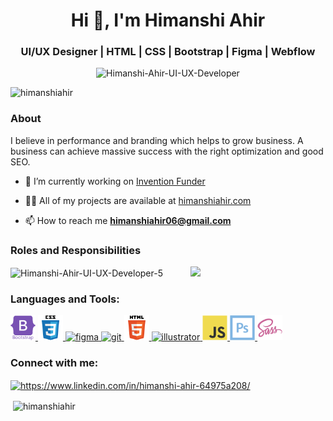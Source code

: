 <h1 align="center">Hi 👋, I'm Himanshi Ahir</h1>
<h3 align="center">UI/UX Designer | HTML | CSS | Bootstrap | Figma | Webflow</h3>
<p align="center"><img src="https://i.ibb.co/42N5kpJ/Himanshi-Ahir-UI-UX-Developer.png" alt="Himanshi-Ahir-UI-UX-Developer" border="0"></p>
<p align="left"> <img src="https://komarev.com/ghpvc/?username=himanshiahir&label=Profile%20views&color=0e75b6&style=flat" alt="himanshiahir" /> </p>
<h3>About</h3>
<p>I believe in performance and branding which helps to grow business. A business can achieve massive success with the right optimization and good SEO.</p>



- 🔭 I’m currently working on [Invention Funder](https://pragya.dbtechserver.online/inventerFunder/public/)

- 👨‍💻 All of my projects are available at [himanshiahir.com](himanshiahir.com)

- 📫 How to reach me **himanshiahir06@gmail.com**

<h3>Roles and Responsibilities </h3>
<span style="width:50%; display:inline;"><img src="https://i.ibb.co/Tmj6Stq/Himanshi-Ahir-UI-UX-Developer-5.png" alt="Himanshi-Ahir-UI-UX-Developer-5" border="0"></span>
<span style="width:40%; display:inline; text-align:right; margin-left: 40px;"><img style="width:40%;" src="https://empmonitor.com/wp-content/uploads/2020/05/16952-group-working-1.gif" border="0"></span>


<h3 align="left">Languages and Tools:</h3>
<p align="left"> <a href="https://getbootstrap.com" target="_blank" rel="noreferrer"> <img src="https://raw.githubusercontent.com/devicons/devicon/master/icons/bootstrap/bootstrap-plain-wordmark.svg" alt="bootstrap" width="40" height="40"/> </a> <a href="https://www.w3schools.com/css/" target="_blank" rel="noreferrer"> <img src="https://raw.githubusercontent.com/devicons/devicon/master/icons/css3/css3-original-wordmark.svg" alt="css3" width="40" height="40"/> </a> <a href="https://www.figma.com/" target="_blank" rel="noreferrer"> <img src="https://www.vectorlogo.zone/logos/figma/figma-icon.svg" alt="figma" width="40" height="40"/> </a> <a href="https://git-scm.com/" target="_blank" rel="noreferrer"> <img src="https://www.vectorlogo.zone/logos/git-scm/git-scm-icon.svg" alt="git" width="40" height="40"/> </a> <a href="https://www.w3.org/html/" target="_blank" rel="noreferrer"> <img src="https://raw.githubusercontent.com/devicons/devicon/master/icons/html5/html5-original-wordmark.svg" alt="html5" width="40" height="40"/> </a> <a href="https://www.adobe.com/in/products/illustrator.html" target="_blank" rel="noreferrer"> <img src="https://www.vectorlogo.zone/logos/adobe_illustrator/adobe_illustrator-icon.svg" alt="illustrator" width="40" height="40"/> </a> <a href="https://developer.mozilla.org/en-US/docs/Web/JavaScript" target="_blank" rel="noreferrer"> <img src="https://raw.githubusercontent.com/devicons/devicon/master/icons/javascript/javascript-original.svg" alt="javascript" width="40" height="40"/> </a> <a href="https://www.photoshop.com/en" target="_blank" rel="noreferrer"> <img src="https://raw.githubusercontent.com/devicons/devicon/master/icons/photoshop/photoshop-line.svg" alt="photoshop" width="40" height="40"/> </a> <a href="https://sass-lang.com" target="_blank" rel="noreferrer"> <img src="https://raw.githubusercontent.com/devicons/devicon/master/icons/sass/sass-original.svg" alt="sass" width="40" height="40"/> </a> </p>


<h3 align="left">Connect with me:</h3>
<p align="left">
<a href="https://linkedin.com/in/https://www.linkedin.com/in/himanshi-ahir-64975a208/" target="blank"><img align="center" src="https://raw.githubusercontent.com/rahuldkjain/github-profile-readme-generator/master/src/images/icons/Social/linked-in-alt.svg" alt="https://www.linkedin.com/in/himanshi-ahir-64975a208/" height="30" width="40" /></a>
</p>

<p>&nbsp;<img align="center" src="https://github-readme-stats.vercel.app/api?username=himanshiahir&show_icons=true&locale=en" alt="himanshiahir" /></p>
